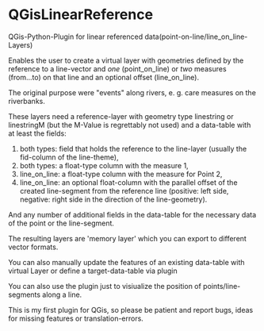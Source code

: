 # QGisLinearReference
QGis-Python-Plugin for linear referenced data(point-on-line/line_on_line-Layers)

Enables the user to create a virtual layer with geometries defined by the reference to a line-vector and *one* (point_on_line) or *two* measures (from...to) on that line and an optional offset (line_on_line).

The original purpose were "events" along rivers, e. g. care measures on the riverbanks.

These layers need a reference-layer with geometry type linestring or linestringM (but the M-Value is regrettably not used) and a data-table with at least the fields:
1. both types: field that holds the reference to the line-layer (usually the fid-column of the line-theme), 
2. both types: a float-type column with the measure 1, 
3. line_on_line: a float-type column with the measure for Point 2, 
4. line_on_line: an optional float-column with the parallel offset of the created line-segment from the reference line (positive: left side, negative: right side in the direction of the line-geometry). 

And any number of additional fields in the data-table for the necessary data of the point or the line-segment.

The resulting layers are 'memory layer' which you can export to different vector formats.

You can also manually update the features of an existing data-table with virtual Layer or define a target-data-table via plugin

You can also use the plugin just to visiualize the position of points/line-segments along a line.

This is my first plugin for QGis, so please be patient and report bugs, ideas for missing features or translation-errors. 
